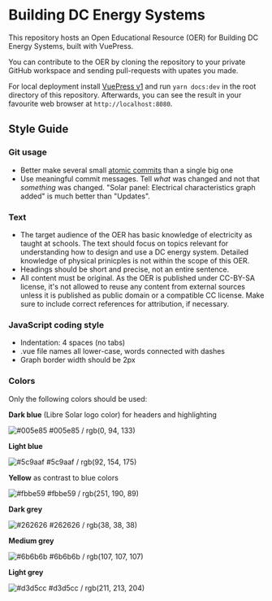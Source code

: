 # Building DC Energy Systems

 This repository hosts an Open Educational Resource (OER) for Building DC Energy Systems, built with VuePress.

 You can contribute to the OER by cloning the repository to your private GitHub workspace and sending pull-requests with upates you made.

 For local deployment install [VuePress v1](https://v1.vuepress.vuejs.org/) and run `yarn docs:dev` in the root directory of this repository. Afterwards, you can see the result in your favourite web browser at `http://localhost:8080`.

## Style Guide

### Git usage

- Better make several small [atomic commits](https://en.wikipedia.org/wiki/Atomic_commit#Atomic_commit_convention) than a single big one
- Use meaningful commit messages. Tell *what* was changed and not that *something* was changed. "Solar panel: Electrical characteristics graph added" is much better than "Updates".

### Text

- The target audience of the OER has basic knowledge of electricity as taught at schools. The text should focus on topics relevant for understanding how to design and use a DC energy system. Detailed knowledge of physical prinicples is not within the scope of this OER.
- Headings should be short and precise, not an entire sentence.
- All content must be original. As the OER is published under CC-BY-SA license, it's not allowed to reuse any content from external sources unless it is published as public domain or a compatible CC license. Make sure to include correct references for attribution, if necessary.

### JavaScript coding style

- Indentation: 4 spaces (no tabs)
- .vue file names all lower-case, words connected with dashes
- Graph border width should be 2px

### Colors

Only the following colors should be used:

**Dark blue** (Libre Solar logo color) for headers and highlighting

![#005e85](https://placehold.it/100x15/005e85/000000?text=+) #005e85 / rgb(0, 94, 133)

**Light blue**

![#5c9aaf](https://placehold.it/100x15/5c9aaf/000000?text=+) #5c9aaf / rgb(92, 154, 175)

**Yellow** as contrast to blue colors

![#fbbe59](https://placehold.it/100x15/fbbe59/000000?text=+) #fbbe59 / rgb(251, 190, 89)

**Dark grey**

![#262626](https://placehold.it/100x15/262626/000000?text=+) #262626 / rgb(38, 38, 38)

**Medium grey**

![#6b6b6b](https://placehold.it/100x15/6b6b6b/000000?text=+) #6b6b6b / rgb(107, 107, 107)

**Light grey**

![#d3d5cc](https://placehold.it/100x15/d3d5cc/000000?text=+) #d3d5cc / rgb(211, 213, 204)
